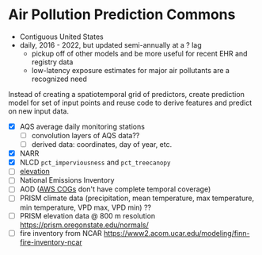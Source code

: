 # Air Pollution Prediction Commons

- Contiguous United States
- daily, 2016 - 2022, but updated semi-annually at a ? lag
  - pickup off of other models and be more useful for recent EHR and registry data
  - low-latency exposure estimates for major air pollutants are a recognized need

Instead of creating a spatiotemporal grid of predictors, create prediction model for set of input points and reuse code to derive features and predict on new input data.

- [x] AQS average daily monitoring stations
  - [ ] convolution layers of AQS data??
  - [ ] derived data: coordinates, day of year, etc.
- [x] NARR
- [x] NLCD `pct_imperviousness` and `pct_treecanopy`
- [ ] [elevation](https://www.usgs.gov/news/technical-announcement/usgs-digital-elevation-models-dem-switching-new-distribution-format) 
- [ ] National Emissions Inventory
- [ ] AOD ([AWS COGs](https://www.earthdata.nasa.gov/engage/cloud-optimized-geotiffs#AOD) don't have complete temporal coverage)
- [ ] PRISM climate data (precipitation, mean temperature, max temperature, min temperature, VPD max, VPD min) ??
- [ ] PRISM elevation data @ 800 m resolution https://prism.oregonstate.edu/normals/
- [ ] fire inventory from NCAR https://www2.acom.ucar.edu/modeling/finn-fire-inventory-ncar
